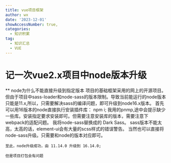 ```yaml
---
title: vue项目框架
author: wx
date: '2023-12-01'
showAccessNumber: true,
categories:
  - 知识积累
tag: 
  - 知识汇总
  - VUE
---
```


# 记一次vue2.x项目中node版本升级

  ** node为什么不能直接升级到指定版本
    项目的基础框架采用的网上的开源项目。但由于项目中sass-loader和node-sass的版本限制。导致当前能运行的node版本只能是11.x,所以，只需要解决sass的编译问题，即可升级到node16.x版本。
    首先可以用16版本的node直接执行安装插件库： npm i;
    我用的pnmp,途中会提示缺少一些库。安装指定要求安装即可。但需要注意安装库的版本，需要注意下webpack的适配问题。
    我将node-sass替换成的 Dark Sass。 sass版本不能太高，太高的话，element-ui会有大量的scss样式的错误警告。
    当然也可以直接将node-sass升级。只需要和node的版本对应即可。

    至此，node升级成功，由 11.14.0 升级到 16.14.0; 

    但是项目打包会有问题